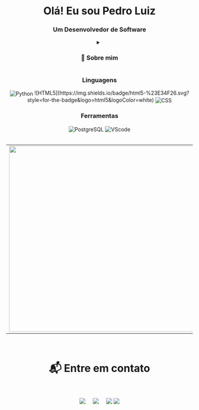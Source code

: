 <div align="center">
<h1 align="center">Olá! Eu sou Pedro Luiz</h1>
<h3 align="center">Um Desenvolvedor de Software</h3>

<details align="center">
  <summary><h3>💬 Sobre mim</h3></summary>
  <br>
  - 🎓 Estudante de Análise e Desenvolvimento de Sistemas (ADS) na Faculdade de Ciências Humanas ESUDA. <br>
  - 🧑🏽‍💻 Desenvolvedor de Software em formação com experiência em Html, CSS, Python e PostgreSQL. <br>
  - 🌐 Busco uma oportunidade no mercado para aplicar o meu aprendizado e conseguir expandir meus conhecimentos. <br>
  - 💻 Gosto de tecnologia, games e aprender novas coisas. <br>
  - 🌎 Recife, Brasil
</details>

<h3>Linguagens</h3>
<img align="center" alt="Python" src="https://img.shields.io/badge/Python-14354C?style=for-the-badge&logo=python&logoColor=white" />
![HTML5](https://img.shields.io/badge/html5-%23E34F26.svg?style=for-the-badge&logo=html5&logoColor=white)
<img align="center" alt="CSS" src=https://img.shields.io/badge/CSS-663399.svg?style=for-the-badge&logo=CSS&logoColor=white/>
<br>

<h3>Ferramentas</h3>
 <img align="center" alt="PostgreSQL" src="https://img.shields.io/badge/PostgreSQL-4169E1?style=for-the-badge&logo=postgresql&logoColor=white" />
 <img align="center" alt="VScode" src="https://img.shields.io/badge/VSCode-007ACC?style=for-the-badge&logo=visualstudiocode&logoColor=white" />
<br>
<br>
  
<table>
    <tr>
      <td>
        <a href="#">
          <img align="center" src="https://github-readme-stats.vercel.app/api?username=PedroLuiz02&show_icons=true&theme=radical" width="500"/>
        </a>
      </td>
      <td>
        <a href="https://github.com/anuraghazra/convoychat">
          <img align="center" src="https://github-readme-stats.vercel.app/api/top-langs?username=PedroLuiz02&layout=compact&langs_count=8&theme=radical" width="450"/>
        </a>
      </td>
    </tr>
</table><br>

<h1 align="center">📬 Entre em contato</h1>
<br>
</a><p align="center"><a>
</a><a href="https://www.linkedin.com/in/pedroluiz02/r" target="blank"><img align="center" src="https://img.shields.io/badge/linkedin-%230077B5.svg?style=for-the-badge&logo=linkedin&logoColor=white"></a> &nbsp;&nbsp;&nbsp;  <a href="mailto:pedroluiz0034@gmail.com" target="blank"><img align="center" src="https://img.shields.io/badge/Gmail-D14836?style=for-the-badge&logo=gmail&logoColor=white"></a>    &nbsp;&nbsp;&nbsp;       <a href="https://www.github.com/PedroLuiz02" target="blank"><img align="center" src="https://img.shields.io/badge/github-%23121011.svg?style=for-the-badge&logo=github&logoColor=white"></a> <a href="https://www.instagram.com/pedrolwz_/" target="blank"><img align="center" src="https://img.shields.io/badge/Instagram-%23E4405F.svg?style=for-the-badge&logo=Instagram&logoColor=white"></a>
</p>
